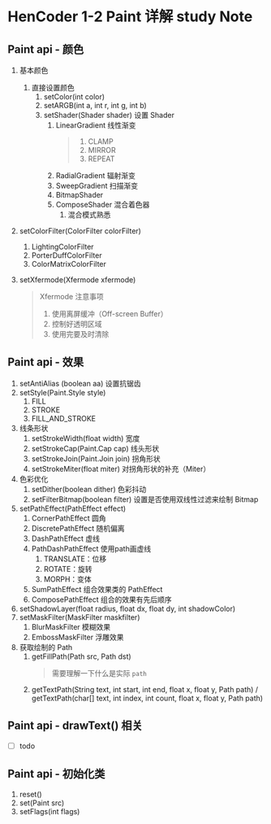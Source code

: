 # HenCoder 1-2 Paint 详解 study Note

## Paint api - 颜色

1. 基本颜色
	1. 直接设置颜色
		1. setColor(int color)
		2. setARGB(int a, int r, int g, int b)
		3. setShader(Shader shader) 设置 Shader
			1. LinearGradient 线性渐变
				> 1. CLAMP
				> 2. MIRROR
				> 3. REPEAT
			2. RadialGradient 辐射渐变
			3. SweepGradient 扫描渐变
			4. BitmapShader
			5. ComposeShader 混合着色器
				1. 混合模式熟悉

2. setColorFilter(ColorFilter colorFilter)
	1. LightingColorFilter
	2. PorterDuffColorFilter
	3. ColorMatrixColorFilter
	
3. setXfermode(Xfermode xfermode)
	> Xfermode 注意事项
	> 1. 使用离屏缓冲（Off-screen Buffer）
	> 2. 控制好透明区域
	> 3. 使用完要及时清除

## Paint api - 效果

1. setAntiAlias (boolean aa) 设置抗锯齿
2. setStyle(Paint.Style style)
	1. FILL
	2. STROKE
	3. FILL_AND_STROKE
3. 线条形状
	1. setStrokeWidth(float width) 宽度
	2. setStrokeCap(Paint.Cap cap) 线头形状
	3. setStrokeJoin(Paint.Join join) 拐角形状
	4. setStrokeMiter(float miter) 对拐角形状的补充（Miter）
4. 色彩优化
	1. setDither(boolean dither) 色彩抖动
	2. setFilterBitmap(boolean filter) 设置是否使用双线性过滤来绘制 Bitmap
5. setPathEffect(PathEffect effect)
	1. CornerPathEffect 圆角
	2. DiscretePathEffect 随机偏离
	3. DashPathEffect 虚线
	4. PathDashPathEffect 使用path画虚线
		1. TRANSLATE：位移
		2. ROTATE：旋转
		3. MORPH：变体
	5. SumPathEffect 组合效果类的 PathEffect
	6. ComposePathEffect 组合的效果有先后顺序
6. setShadowLayer(float radius, float dx, float dy, int shadowColor)
7. setMaskFilter(MaskFilter maskfilter)
	1. BlurMaskFilter 模糊效果
	2. EmbossMaskFilter 浮雕效果
8. 获取绘制的 Path
	1. getFillPath(Path src, Path dst)
		> 需要理解一下什么是实际 `path`
	2. getTextPath(String text, int start, int end, float x, float y, Path path) / getTextPath(char[] text, int index, int count, float x, float y, Path path)

## Paint api - drawText() 相关
 
- [ ] todo

## Paint api - 初始化类

1. reset()
2. set(Paint src)
3. setFlags(int flags)

	
